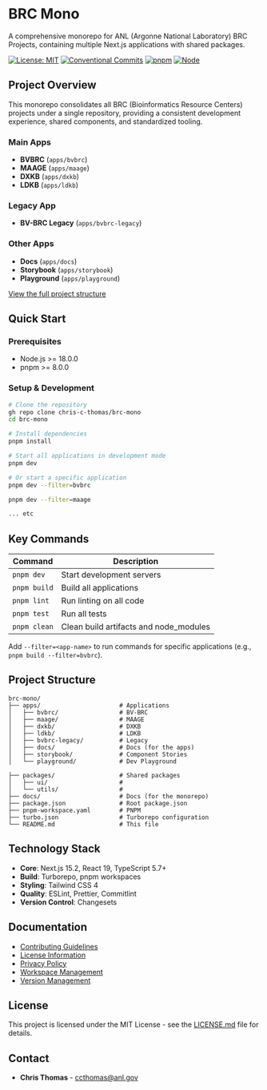 # BRC Mono

A comprehensive monorepo for ANL (Argonne National Laboratory) BRC Projects, containing multiple Next.js applications with shared packages.

[![License: MIT](https://img.shields.io/badge/License-MIT-yellow.svg)](https://opensource.org/licenses/MIT)
[![Conventional Commits](https://img.shields.io/badge/Conventional%20Commits-1.0.0-yellow.svg)](https://conventionalcommits.org)
[![pnpm](https://img.shields.io/badge/pnpm-8.14.0-blue.svg)](https://pnpm.io/)
[![Node](https://img.shields.io/badge/node-%3E%3D18.0.0-brightgreen.svg)](https://nodejs.org/)

## Project Overview

This monorepo consolidates all BRC (Bioinformatics Resource Centers) projects under a single repository, providing a consistent development experience, shared components, and standardized tooling.

### Main Apps

- **BVBRC** (`apps/bvbrc`)
- **MAAGE** (`apps/maage`)
- **DXKB** (`apps/dxkb`)
- **LDKB** (`apps/ldkb`)

### Legacy App

- **BV-BRC Legacy** (`apps/bvbrc-legacy`)

### Other Apps

- **Docs** (`apps/docs`)
- **Storybook** (`apps/storybook`)
- **Playground** (`apps/playground`)

[View the full project structure](#project-structure)

## Quick Start

### Prerequisites

- Node.js >= 18.0.0
- pnpm >= 8.0.0

### Setup & Development

```bash
# Clone the repository
gh repo clone chris-c-thomas/brc-mono
cd brc-mono

# Install dependencies
pnpm install

# Start all applications in development mode
pnpm dev

# Or start a specific application
pnpm dev --filter=bvbrc

pnpm dev --filter=maage

... etc
```

## Key Commands

| Command      | Description                            |
| ------------ | -------------------------------------- |
| `pnpm dev`   | Start development servers              |
| `pnpm build` | Build all applications                 |
| `pnpm lint`  | Run linting on all code                |
| `pnpm test`  | Run all tests                          |
| `pnpm clean` | Clean build artifacts and node_modules |

Add `--filter=<app-name>` to run commands for specific applications (e.g., `pnpm build --filter=bvbrc`).

## Project Structure

```
brc-mono/
├── apps/                      # Applications
│   ├── bvbrc/                 # BV-BRC
│   ├── maage/                 # MAAGE
│   ├── dxkb/                  # DXKB
│   ├── ldkb/                  # LDKB
│   ├── bvbrc-legacy/          # Legacy
│   ├── docs/                  # Docs (for the apps)
│   ├── storybook/             # Component Stories
│   └── playground/            # Dev Playground

├── packages/                  # Shared packages
│   ├── ui/                    #
│   └── utils/                 #
├── docs/                      # Docs (for the monorepo)
├── package.json               # Root package.json
├── pnpm-workspace.yaml        # PNPM
├── turbo.json                 # Turborepo configuration
└── README.md                  # This file
```

## Technology Stack

- **Core**: Next.js 15.2, React 19, TypeScript 5.7+
- **Build**: Turborepo, pnpm workspaces
- **Styling**: Tailwind CSS 4
- **Quality**: ESLint, Prettier, Commitlint
- **Version Control**: Changesets

## Documentation

- [Contributing Guidelines](./docs/CONTRIBUTING.md)
- [License Information](./docs/LICENSE.md)
- [Privacy Policy](./docs/PRIVACY.md)
- [Workspace Management](./docs/WORKSPACE.md)
- [Version Management](./docs/VERSIONING.md)

## License

This project is licensed under the MIT License - see the [LICENSE.md](./docs/LICENSE.md) file for details.

## Contact

- **Chris Thomas** - [ccthomas@anl.gov](mailto:ccthomas@anl.gov)
